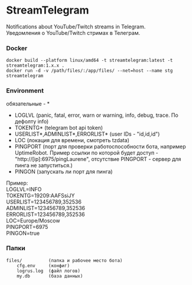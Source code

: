 # StreamTelegram
Notifications about YouTube/Twitch streams in Telegram.  
Уведомления о YouTube/Twitch стримах в Телеграм.
### Docker
```
docker build --platform linux/amd64 -t streamtelegram:latest -t streamtelegram:1.x.x .
docker run -d -v /path/files/:/app/files/ --net=host --name stg streamtelegram
```
### Environment
обязательные - *
* LOGLVL (panic, fatal, error, warn or warning, info, debug, trace. По дефолту info)
* TOKENTG* (telegram bot api token)
* USERLIST*,ADMINLIST*,ERRORLIST* (user IDs - "id,id,id")
* LOC (локация для времени, смотреть tzdata)
* PINGPORT (порт для проверки работоспособности бота, например UptimeRobot. Пример ссылки по которой будет доступ - "http://[ip]:6975/pingLaurene", отсутствие PINGPORT - сервер для пинга не запуститься.)
* PINGON (запускать ли порт для пинга)

Пример:  
LOGLVL=INFO  
TOKENTG=19209:AAFSsiJY  
USERLIST=123456789,352536  
ADMINLIST=123456789,352536   
ERRORLIST=123456789,352536  
LOC=Europe/Moscow  
PINGPORT=6975  
PINGON=true

### Папки
```
files/          (папка и рабочее место бота)
    cfg.env     (конфиг)
    logrus.log  (файл логов)
    my.db       (база данных)
```